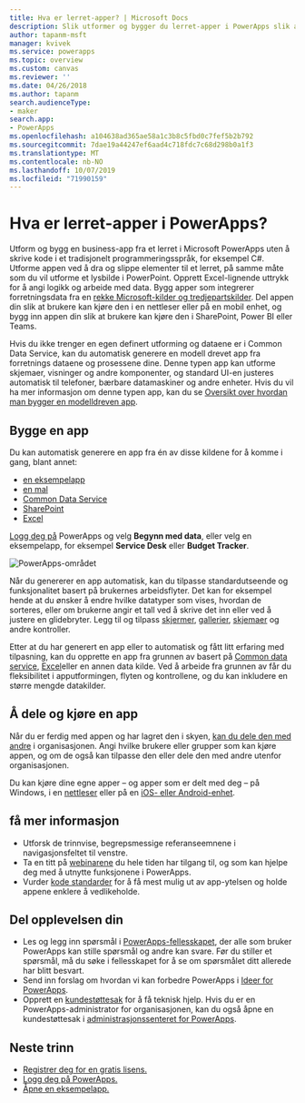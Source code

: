 ```yaml
---
title: Hva er lerret-apper? | Microsoft Docs
description: Slik utformer og bygger du lerret-apper i PowerApps slik at brukere kan administrere LOB-data i en nettleser eller på de mobile enhetene
author: tapanm-msft
manager: kvivek
ms.service: powerapps
ms.topic: overview
ms.custom: canvas
ms.reviewer: ''
ms.date: 04/26/2018
ms.author: tapanm
search.audienceType:
- maker
search.app:
- PowerApps
ms.openlocfilehash: a104638ad365ae58a1c3b8c5fbd0c7fef5b2b792
ms.sourcegitcommit: 7dae19a44247ef6aad4c718fdc7c68d298b0a1f3
ms.translationtype: MT
ms.contentlocale: nb-NO
ms.lasthandoff: 10/07/2019
ms.locfileid: "71990159"
---
```

# <a name="what-are-canvas-apps-in-powerapps"></a>Hva er lerret-apper i PowerApps?
Utform og bygg en business-app fra et lerret i Microsoft PowerApps uten å skrive kode i et tradisjonelt programmeringsspråk, for eksempel C#. Utforme appen ved å dra og slippe elementer til et lerret, på samme måte som du vil utforme et lysbilde i PowerPoint. Opprett Excel-lignende uttrykk for å angi logikk og arbeide med data. Bygg apper som integrerer forretningsdata fra en [rekke Microsoft-kilder og tredjepartskilder](connections-list.md). Del appen din slik at brukere kan kjøre den i en nettleser eller på en mobil enhet, og bygg inn appen din slik at brukere kan kjøre den i SharePoint, Power BI eller Teams.

Hvis du ikke trenger en egen definert utforming og dataene er i Common Data Service, kan du automatisk generere en modell drevet app fra forretnings dataene og prosessene dine. Denne typen app kan utforme skjemaer, visninger og andre komponenter, og standard UI-en justeres automatisk til telefoner, bærbare datamaskiner og andre enheter. Hvis du vil ha mer informasjon om denne typen app, kan du se [Oversikt over hvordan man bygger en modelldreven app](../model-driven-apps/model-driven-app-overview.md).

## <a name="build-an-app"></a>Bygge en app
Du kan automatisk generere en app fra én av disse kildene for å komme i gang, blant annet:
- [en eksempelapp](open-and-run-a-sample-app.md)
- [en mal](get-started-test-drive.md)
- [Common Data Service](data-platform-create-app.md)
- [SharePoint](app-from-sharepoint.md)
- [Excel](get-started-create-from-data.md)

[Logg deg på](https://web.powerapps.com?utm_source=padocs&utm_medium=linkinadoc&utm_campaign=referralsfromdoc) PowerApps og velg **Begynn med data**, eller velg en eksempelapp, for eksempel **Service Desk** eller **Budget Tracker**.

![PowerApps-området](./media/getting-started/create-page-samples.png)

Når du genererer en app automatisk, kan du tilpasse standardutseende og funksjonalitet basert på brukernes arbeidsflyter. Det kan for eksempel hende at du ønsker å endre hvilke datatyper som vises, hvordan de sorteres, eller om brukerne angir et tall ved å skrive det inn eller ved å justere en glidebryter. Legg til og tilpass [skjermer](add-screen-context-variables.md), [gallerier](customize-layout-sharepoint.md), [skjemaer](customize-forms-sharepoint.md) og andre kontroller.

Etter at du har generert en app eller to automatisk og fått litt erfaring med tilpasning, kan du opprette en app fra grunnen av basert på [Common data service](data-platform-create-app-scratch.md), [Excel](get-started-create-from-blank.md)eller en annen data kilde. Ved å arbeide fra grunnen av får du fleksibilitet i apputformingen, flyten og kontrollene, og du kan inkludere en større mengde datakilder.

## <a name="share-and-run-an-app"></a>Å dele og kjøre en app
Når du er ferdig med appen og har lagret den i skyen, [kan du dele den med andre](share-app.md) i organisasjonen. Angi hvilke brukere eller grupper som kan kjøre appen, og om de også kan tilpasse den eller dele den med andre utenfor organisasjonen.

Du kan kjøre dine egne apper – og apper som er delt med deg – på Windows, i en [nettleser](../../user/run-app-browser.md) eller på en [iOS- eller Android-enhet](../../user/run-app-client.md).

## <a name="learn-more"></a>få mer informasjon
* Utforsk de trinnvise, begrepsmessige referanseemnene i navigasjonsfeltet til venstre.
* Ta en titt på [webinarene](webinars-listing.md) du hele tiden har tilgang til, og som kan hjelpe deg med å utnytte funksjonene i PowerApps.
* Vurder [kode standarder](https://aka.ms/powerappscanvasguidelines) for å få mest mulig ut av app-ytelsen og holde appene enklere å vedlikeholde.

## <a name="share-your-experience"></a>Del opplevelsen din
* Les og legg inn spørsmål i [PowerApps-fellesskapet](https://aka.ms/powerapps-community), der alle som bruker PowerApps kan stille spørsmål og andre kan svare. Før du stiller et spørsmål, må du søke i fellesskapet for å se om spørsmålet ditt allerede har blitt besvart.
* Send inn forslag om hvordan vi kan forbedre PowerApps i [Ideer for PowerApps](https://powerusers.microsoft.com/t5/PowerApps-Ideas/idb-p/PowerAppsIdeas).
* Opprett en [kundestøttesak](https://powerapps.microsoft.com/support/pro/) for å få teknisk hjelp. Hvis du er en PowerApps-administrator for organisasjonen, kan du også åpne en kundestøttesak i [administrasjonssenteret for PowerApps](https://admin.microsoft.com/Support/Support.aspx).

## <a name="next-steps"></a>Neste trinn
- [Registrer deg for en gratis lisens.](../signup-for-powerapps.md)
- [Logg deg på PowerApps.](https://web.powerapps.com?utm_source=padocs&utm_medium=linkinadoc&utm_campaign=referralsfromdoc)
- [Åpne en eksempelapp.](open-and-run-a-sample-app.md)
